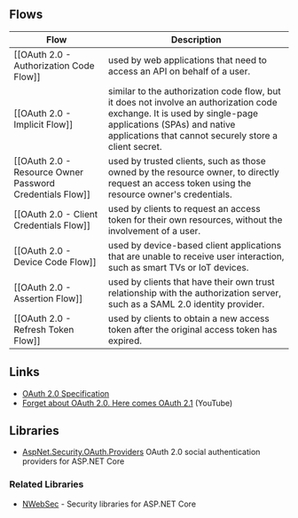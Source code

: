 ## Flows

| Flow                                                     | Description                                                                                                                                                                                                       |
| -------------------------------------------------------- | ----------------------------------------------------------------------------------------------------------------------------------------------------------------------------------------------------------------- |
| [[OAuth 2.0 - Authorization Code Flow]]                  | used by web applications that need to access an API on behalf of a user.                                                                                                                                          |
| [[OAuth 2.0 - Implicit Flow]]                            | similar to the authorization code flow, but it does not involve an authorization code exchange. It is used by single-page applications (SPAs) and native applications that cannot securely store a client secret. |
| [[OAuth 2.0 - Resource Owner Password Credentials Flow]] | used by trusted clients, such as those owned by the resource owner, to directly request an access token using the resource owner's credentials.                                                                   |
| [[OAuth 2.0 - Client Credentials Flow]]                  | used by clients to request an access token for their own resources, without the involvement of a user.                                                                                                            |
| [[OAuth 2.0 - Device Code Flow]]                         | used by device-based client applications that are unable to receive user interaction, such as smart TVs or IoT devices.                                                                                           |
| [[OAuth 2.0 - Assertion Flow]]                           | used by clients that have their own trust relationship with the authorization server, such as a SAML 2.0 identity provider.                                                                                       |
| [[OAuth 2.0 - Refresh Token Flow]]                       | used by clients to obtain a new access token after the original access token has expired.                                                                                                                         |

## Links
- [OAuth 2.0 Specification](https://oauth.net/2/)
- [Forget about OAuth 2.0. Here comes OAuth 2.1](https://www.youtube.com/watch?v=Z9DJzVJD_vg) (YouTube)

## Libraries
- [AspNet.Security.OAuth.Providers](https://github.com/aspnet-contrib/AspNet.Security.OAuth.Providers) OAuth 2.0 social authentication providers for ASP.NET Core

### Related Libraries
- [NWebSec](https://docs.nwebsec.com/en/latest/) - Security libraries for ASP.NET Core